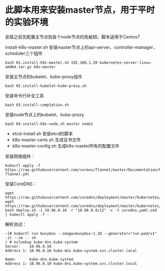 # 此脚本用来安装master节点，用于平时的实验环境

安装之前先配置主节点到各个node节点的免秘钥，脚本适用于Centos7

install-k8s-master.sh 安装master节点上的api-server、controller-manager、scheduler三个组件
```console
bash 01.install-k8s-master.sh 192.168.1.20 kubernetes-server-linux-amd64.tar.gz k8s-master
```
安装主节点的kubelet、kube-proxy组件
```console
bash 02.install-kubelet-kube-proxy.sh
```
安装命令行补全工具
```console
bash 03.install-completion.sh
```
安装node节点上的kubelet、kube-proxy
```console
bash 04.install-k8s-node.sh master node1
```
+ etcd-install.sh 安装etcd的脚本
+ k8s-master-certs.sh 生成证书文件
+ k8s-master-config.sh 生成k8s-master所有的配置文件

安装网络插件：
```console
kubectl apply -f https://raw.githubusercontent.com/coreos/flannel/master/Documentation/kube-flannel.yml
```

安装CoreDNS：
```console
wget https://raw.githubusercontent.com/coredns/deployment/master/kubernetes/coredns.yaml.sed 
wget https://raw.githubusercontent.com/coredns/deployment/master/kubernetes/deploy.sh
bash deploy.sh -i 10.96.0.10 -r "10.96.0.0/12" -s -t coredns.yaml.sed | kubectl apply -f -
```

解析测试：
```console
~]# kubectl run busybox --image=busybox:1.28 --generator="run-pod/v1" -it --rm -- sh
/ # nslookup kube-dns.kube-system
Server:    10.96.0.10
Address 1: 10.96.0.10 kube-dns.kube-system.svc.cluster.local
 
Name:      kube-dns.kube-system
Address 1: 10.96.0.10 kube-dns.kube-system.svc.cluster.local
```

